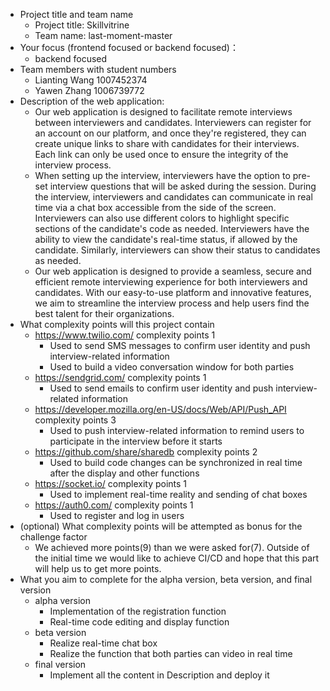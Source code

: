 - Project title and team name
  - Project title: Skillvitrine
  - Team name: last-moment-master
- Your focus (frontend focused or backend focused)：
  - backend focused
- Team members with student numbers
  - Lianting Wang 1007452374
  - Yawen Zhang 1006739772
- Description of the web application: 
  - Our web application is designed to facilitate remote interviews between interviewers and candidates. Interviewers can register for an account on our platform, and once they're registered, they can create unique links to share with candidates for their interviews. Each link can only be used once to ensure the integrity of the interview process.
  - When setting up the interview, interviewers have the option to pre-set interview questions that will be asked during the session. During the interview, interviewers and candidates can communicate in real time via a chat box accessible from the side of the screen. Interviewers can also use different colors to highlight specific sections of the candidate's code as needed. Interviewers have the ability to view the candidate's real-time status, if allowed by the candidate. Similarly, interviewers can show their status to candidates as needed.
  - Our web application is designed to provide a seamless, secure and efficient remote interviewing experience for both interviewers and candidates. With our easy-to-use platform and innovative features, we aim to streamline the interview process and help users find the best talent for their organizations.
- What complexity points will this project contain
  - https://www.twilio.com/ complexity points 1
    - Used to send SMS messages to confirm user identity and push interview-related information
    - Used to build a video conversation window for both parties
  - https://sendgrid.com/ complexity points 1
    - Used to send emails to confirm user identity and push interview-related information
  - https://developer.mozilla.org/en-US/docs/Web/API/Push_API complexity points 3
    - Used to push interview-related information to remind users to participate in the interview before it starts
  - https://github.com/share/sharedb complexity points 2
    - Used to build code changes can be synchronized in real time after the display and other functions
  - https://socket.io/ complexity points 1
    - Used to implement real-time reality and sending of chat boxes
  - https://auth0.com/ complexity points 1
    - Used to register and log in users
- (optional) What complexity points will be attempted as bonus for the challenge factor
    - We achieved more points(9) than we were asked for(7). Outside of the initial time we would like to achieve CI/CD and hope that this part will help us to get more points.
- What you aim to complete for the alpha version, beta version, and final version
  - alpha version
    - Implementation of the registration function
    - Real-time code editing and display function
  - beta version
    - Realize real-time chat box
    - Realize the function that both parties can video in real time
  - final version
    - Implement all the content in Description and deploy it

